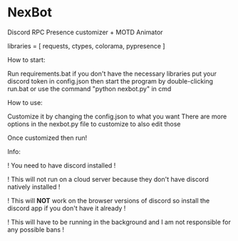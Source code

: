 # NexBot
Discord RPC Presence customizer + MOTD Animator

libraries = [ requests, ctypes, colorama, pypresence ]

How to start:

Run requirements.bat if you don't have the necessary libraries
put your discord token in config.json
then start the program by double-clicking run.bat
or use the command "python nexbot.py" in cmd

How to use:

Customize it by changing the config.json to what you want
There are more options in the nexbot.py file to customize to also edit those

Once customized then run!

Info:

! You need to have discord installed !

! This will not run on a cloud server because they don't have discord natively installed !

! This will **NOT** work on the browser versions of discord so install the discord app if you don't have it already !

! This will have to be running in the background and I am not responsible for any possible bans !
